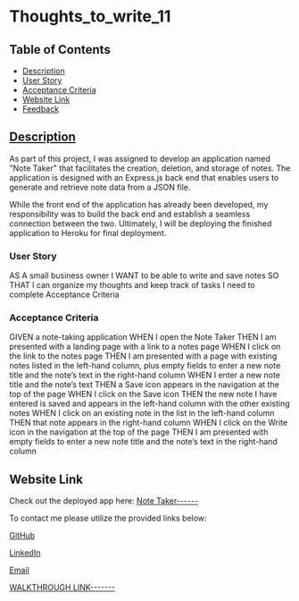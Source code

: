 # Thoughts_to_write_11

## Table of Contents

  * [Description](#description)
  * [User Story](#User-Story)
  * [Acceptance Criteria](#Acceptance-Criteria)
  * [Website Link](#Website-Link)
  * [Feedback](#feedback)

## [Description](#table-of-contents)

As part of this project, I was assigned to develop an application named "Note Taker" that facilitates the creation, deletion, and storage of notes. The application is designed with an Express.js back end that enables users to generate and retrieve note data from a JSON file.

While the front end of the application has already been developed, my responsibility was to build the back end and establish a seamless connection between the two. Ultimately, I will be deploying the finished application to Heroku for final deployment.


### User Story

AS A small business owner
I WANT to be able to write and save notes
SO THAT I can organize my thoughts and keep track of tasks I need to complete
Acceptance Criteria

### Acceptance Criteria

GIVEN a note-taking application
WHEN I open the Note Taker
THEN I am presented with a landing page with a link to a notes page
WHEN I click on the link to the notes page
THEN I am presented with a page with existing notes listed in the left-hand column, plus empty fields to enter a new note title and the note’s text in the right-hand column
WHEN I enter a new note title and the note’s text
THEN a Save icon appears in the navigation at the top of the page
WHEN I click on the Save icon
THEN the new note I have entered is saved and appears in the left-hand column with the other existing notes
WHEN I click on an existing note in the list in the left-hand column
THEN that note appears in the right-hand column
WHEN I click on the Write icon in the navigation at the top of the page
THEN I am presented with empty fields to enter a new note title and the note’s text in the right-hand column


## Website Link
Check out the deployed app here: [Note Taker------]()

  To contact me please utilize the provided links below:

  [GitHub](https://github.com/skye143)
  
  [LinkedIn](https://www.linkedin.com/in/skye-h-988a7a221)

  [Email](mailto:skyeheredia@gmail.com)

  [WALKTHROUGH LINK-------](----------------)
